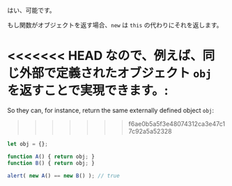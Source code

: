 はい、可能です。

もし関数がオブジェクトを返す場合、`new` は `this` の代わりにそれを返します。

<<<<<<< HEAD
なので、例えば、同じ外部で定義されたオブジェクト `obj` を返すことで実現できます。:
=======
So they can, for instance, return the same externally defined object `obj`:
>>>>>>> f6ae0b5a5f3e48074312ca3e47c17c92a5a52328

```js run no-beautify
let obj = {};

function A() { return obj; }
function B() { return obj; }

alert( new A() == new B() ); // true
```
